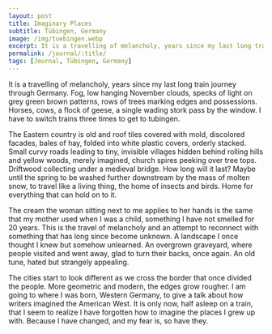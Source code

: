 ```yaml
---
layout: post
title: Imaginary Places
subtitle: Tübingen, Germany
image: /img/tuebingen.webp
excerpt: It is a travelling of melancholy, years since my last long train journey through Germany. Fog, low hanging November clouds, specks of light on grey green brown patterns, rows of trees marking edges and possessions.
permalink: /journal/:title/
tags: [Journal, Tübingen, Germany]
---
```

It is a travelling of melancholy, years since my last long train journey through Germany. Fog, low hanging November clouds, specks of light on grey green brown patterns, rows of trees marking edges and possessions. Horses, cows, a flock of geese, a single wading stork pass by the window. I have to switch trains three times to get to tubingen.

The Eastern country is old and roof tiles covered with mold, discolored facades, bales of hay, folded into white plastic covers, orderly stacked. Small curvy roads leading to tiny, invisible villages hidden behind rolling hills and yellow woods, merely imagined, church spires peeking over tree tops. Driftwood collecting under a medieval bridge. How long will it last? Maybe until the spring to be washed further downstream by the mass of molten snow, to travel like a living thing, the home of insects and birds. Home for everything that can hold on to it.

The cream the woman sitting next to me applies to her hands is the same that my mother used when I was a child, something I have not smelled for 20 years. This is the travel of melancholy and an attempt to reconnect with something that has long since become unknown. A landscape I once thought I knew but somehow unlearned. An overgrown graveyard, where people visited and went away, glad to turn their backs, once again. An old tune, hated but strangely appealing.

The cities start to look different as we cross the border that once divided the people. More geometric and modern, the edges grow rougher. I am going to where I was born, Western Germany, to give a talk about how writers imagined the American West. It is only now, half asleep on a train, that I seem to realize I have forgotten how to imagine the places I grew up with. Because I have changed, and my fear is, so have they.
